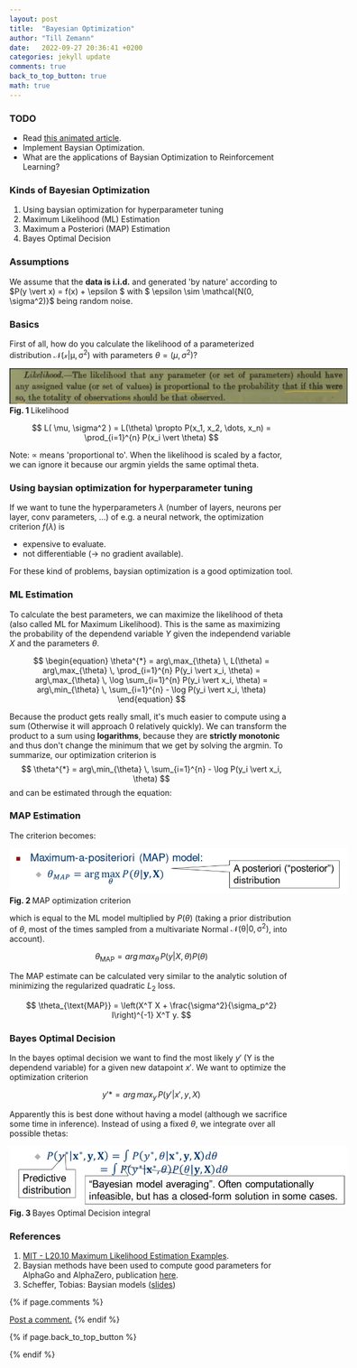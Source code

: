 ```yaml
---
layout: post
title:  "Bayesian Optimization"
author: "Till Zemann"
date:   2022-09-27 20:36:41 +0200
categories: jekyll update
comments: true
back_to_top_button: true
math: true
---
```


<!--
### Contents
* TOC
{:toc}
-->

### TODO

- Read [this animated article](https://distill.pub/2020/bayesian-optimization/).
- Implement Baysian Optimization.
- What are the applications of Baysian Optimization to Reinforcement Learning? 


### Kinds of Bayesian Optimization

1. Using baysian optimization for hyperparameter tuning
2. Maximum Likelihood (ML) Estimation
3. Maximum a Posteriori (MAP) Estimation
4. Bayes Optimal Decision


### Assumptions

We assume that the __data is i.i.d.__ and generated 'by nature' according to $P(y \vert x) = f(x) + \epsilon $ with $ \epsilon \sim \mathcal{N(0, \sigma^2)}$ being random noise.


### Basics

First of all, how do you calculate the likelihood of a parameterized distribution $\mathcal{N(x \vert \mu, \sigma^2)}$ with parameters $\theta = (\mu, \sigma^2)$?

<div class="img-block" style="width: 600px;">
    <img src="/images/likelihood.png"/>
    <span><strong>Fig. 1 </strong> Likelihood</span>
</div>

$$
L( \mu, \sigma^2 ) = L(\theta) \propto P(x_1, x_2, \dots, x_n) = \prod_{i=1}^{n} P(x_i \vert \theta)
$$

Note: $\propto$ means 'proportional to'. When the likelihood is scaled by a factor, we can ignore it because our argmin yields the same optimal theta.


### Using baysian optimization for hyperparameter tuning
If we want to tune the hyperparameters $\lambda$ (number of layers, neurons per layer, conv parameters, $\dots$) of e.g. a neural network, the optimization criterion $f(\lambda)$ is

- expensive to evaluate.
- not differentiable (-> no gradient available).

For these kind of problems, baysian optimization is a good optimization tool.


### ML Estimation

To calculate the best parameters, we can maximize the likelihood of theta (also called ML for Maximum Likelihood). This is the same as maximizing the probability of the dependend variable $Y$ given the independend variable $X$ and the parameters $\theta$.

$$
\begin{equation}
\theta^{*} = arg\,max_{\theta} \, L(\theta) = arg\,max_{\theta} \, \prod_{i=1}^{n} P(y_i \vert x_i, \theta) = arg\,max_{\theta} \, \log \sum_{i=1}^{n} P(y_i \vert x_i, \theta) = arg\,min_{\theta} \, \sum_{i=1}^{n} - \log P(y_i \vert x_i, \theta)
\end{equation}
$$

Because the product gets really small, it's much easier to compute using a sum (Otherwise it will approach 0 relatively quickly).
We can transform the product to a sum using __logarithms__, because they are __strictly monotonic__ and thus don't change the minimum that we get by solving the argmin.
To summarize, our optimization criterion is
$$ \theta^{*} = arg\,min_{\theta} \, \sum_{i=1}^{n} - \log P(y_i \vert x_i, \theta) $$
and can be estimated through the equation:


### MAP Estimation
The criterion becomes:

<div class="img-block" style="width: 600px;">
    <img src="/images/map_criterion.png"/>
    <span><strong>Fig. 2 </strong> MAP optimization criterion</span>
</div>

which is equal to the ML model multiplied by $P(\theta)$ (taking a prior distribution of $\theta$, most of the times sampled from a multivariate Normal $\mathcal{N(\theta \vert 0, \sigma^2)}$, into account).

$$
\theta_{\text{MAP}} = arg\,max_{\theta} \, P(y \vert X, \theta) P(\theta)
$$

The MAP estimate can be calculated very similar to the analytic solution of minimizing the regularized quadratic $L_2$ loss.

$$ 
\theta_{\text{MAP}} = \left(X^T X + \frac{\sigma^2}{\sigma_p^2} I\right)^{-1} X^T y. 
$$


### Bayes Optimal Decision

In the bayes optimal decision we want to find the most likely $y'$ (Y is the dependend variable) for a given new datapoint $x'$.
We want to optimize the optimization criterion 

$$
y'* = arg\,max_{y} \, P(y' \vert x', y, X)
$$

Apparently this is best done without having a model (although we sacrifice some time in inference). Instead of using a fixed $\theta$, we integrate over all possible thetas:

<div class="img-block" style="width: 600px;">
    <img src="/images/bayes_optimal_decision.png"/>
    <span><strong>Fig. 3 </strong> Bayes Optimal Decision integral</span>
</div>


<!-- In-Text Citing -->
<!-- 
You can...
- use bullet points
1. use
2. ordered
3. lists


do $X$ math

embed images:
<div class="img-block" style="width: 800px;">
    <img src="/images/lofi_art.png"/>
    <span><strong>Fig 1.1.</strong> Agent and Environment interactions</span>
</div>

refer to links:
[(k-fold) Cross-Validation](https://scikit-learn.org/stable/modules/cross_validation.html)

{% highlight python %}
@jit
def f(x)
    print("hi")
# does cool stuff
{% endhighlight %}
-->

### References
1. [MIT - L20.10 Maximum Likelihood Estimation Examples][mit-vl].
2. Baysian methods have been used to compute good parameters for AlphaGo and AlphaZero, publication [here][alphago-baysian].
3. Scheffer, Tobias: Baysian models ([slides][scheffer-baysian])

<!-- Ressources -->
[myreference-1]: https://www.youtube.com/watch?v=dQw4w9WgXcQ
[mit-vl]: https://youtu.be/00krscK7iBA
[alphago-baysian]: https://arxiv.org/pdf/1812.06855.pdf
[scheffer-baysian]: https://moodle2.uni-potsdam.de/pluginfile.php/2278089/mod_resource/content/2/Bayesian%20Learning.pdf


<!-- Optional Comment Section-->
{% if page.comments %}
<p class="vspace"></p>
<a class="commentlink" role="button" href="/comments/">Post a comment.</a> <!-- role="button"  -->
{% endif %}

<!-- Optional Back to Top Button -->
{% if page.back_to_top_button %}
<script src="https://unpkg.com/vanilla-back-to-top@7.2.1/dist/vanilla-back-to-top.min.js"></script>
<script>addBackToTop({
  diameter: 45,
  backgroundColor: 'rgb(30,144,255, 0.7)',
  textColor: '#fff'
})</script>
{% endif %}